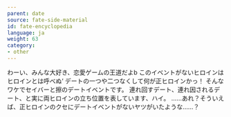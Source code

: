 ```yaml
---
parent: date
source: fate-side-material
id: fate-encyclopedia
language: ja
weight: 63
category:
- other
---
```


わーい、みんな大好き、恋愛ゲームの王道だよb
このイベントがないヒロインはヒロインとは呼べぬ‘ デートの一つや二つなくして何が正ヒロインかっ！
そんなワケでセイバーと擦のデートイベントです。
連れ回すデート、連れ因されるデート、と実に両ヒロインの立ち位置を表しています、ハイ。
……あれ？そういえば、正ヒロインのクセにデートイベントがないヤツがいたような……？
